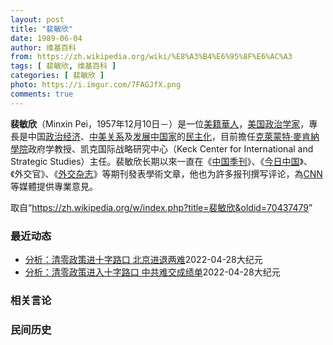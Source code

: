 ```yaml
---
layout: post
title: "裴敏欣"
date: 1989-06-04
author: 维基百科
from: https://zh.wikipedia.org/wiki/%E8%A3%B4%E6%95%8F%E6%AC%A3
tags: [ 裴敏欣, 维基百科 ]
categories: [ 裴敏欣 ]
photo: https://i.imgur.com/7FAGJfX.png
comments: true
---
```

<div class="mw-parser-output">
<p><b>裴敏欣</b>（Minxin Pei，1957年12月10日<span class="useeditintro" title="Template:BLP editintro">－</span>）是一位<a href="/wiki/%E7%BE%8E%E7%B1%8D%E8%8F%AF%E4%BA%BA" class="mw-redirect" title="美籍華人">美籍華人</a>，<a href="/wiki/%E7%BE%8E%E5%9B%BD" title="美国">美国</a><a href="/wiki/%E6%94%BF%E6%B2%BB%E5%AD%A6%E5%AE%B6" title="政治学家">政治学家</a>，專長是中国<a href="/wiki/%E6%94%BF%E6%B2%BB" title="政治">政治</a><a href="/wiki/%E7%BB%8F%E6%B5%8E" title="经济">经济</a>、<a href="/wiki/%E4%B8%AD%E7%BE%8E%E5%85%B3%E7%B3%BB" title="中美关系">中美关系</a>及<a href="/wiki/%E5%8F%91%E5%B1%95%E4%B8%AD%E5%9B%BD%E5%AE%B6" title="发展中国家">发展中国家</a>的<a href="/wiki/%E6%B0%91%E4%B8%BB%E5%8C%96" title="民主化">民主化</a>，目前擔任<a href="/wiki/%E5%85%8B%E8%90%8A%E8%92%99%E7%89%B9%C2%B7%E9%BA%A5%E8%82%AF%E7%B4%8D%E5%AD%B8%E9%99%A2" title="克萊蒙特·麥肯納學院">克萊蒙特·麥肯納學院</a>政府学教授、凯克国际战略研究中心（Keck Center for International and Strategic Studies）主任。裴敏欣长期以來一直在《<a href="/wiki/%E4%B8%AD%E5%9B%BD%E5%AD%A3%E5%88%8A" title="中国季刊">中国季刊</a>》、《<a href="/wiki/%E4%BB%8A%E6%97%A5%E4%B8%AD%E5%9B%BD" title="今日中国">今日中国</a>》、《外交官》、《<a href="/wiki/%E5%A4%96%E4%BA%A4_(%E6%9D%82%E5%BF%97)" title="外交 (杂志)">外交杂志</a>》等期刊發表學術文章，他也为許多报刊撰写评论，為<a href="/wiki/CNN" class="mw-redirect" title="CNN">CNN</a>等媒體提供專業意見。
</p>
</div><noscript><img src="//zh.wikipedia.org/wiki/Special:CentralAutoLogin/start?type=1x1" alt="" title="" width="1" height="1" style="border: none; position: absolute;"></noscript>
<div class="printfooter">取自“<a dir="ltr" href="https://zh.wikipedia.org/w/index.php?title=裴敏欣&amp;oldid=70437479">https://zh.wikipedia.org/w/index.php?title=裴敏欣&amp;oldid=70437479</a>”</div><div id="recent-news"><h3>最近动态</h3><ul><li><a href="https://nodebe4.github.io/waimei/2022-04-28/%E5%88%86%E6%9E%90-%E6%B8%85%E9%9B%B6%E6%94%BF%E7%AD%96%E8%BF%9B%E5%8D%81%E5%AD%97%E8%B7%AF%E5%8F%A3-%E5%8C%97%E4%BA%AC%E8%BF%9B%E9%80%80%E4%B8%A4%E9%9A%BE" title="分析：清零政策进十字路口 北京进退两难—— 【大纪元2022年04月29日讯】（大纪元记者林燕编译报导）美国克莱蒙特‧麦肯纳学院教授裴敏欣周四（4月28日）在《日经亚洲评论》网站刊文说，清零政策...">分析：清零政策进十字路口 北京进退两难</a><time>2022-04-28</time><a class="tag">大纪元</a></li>
<li><a href="https://nodebe4.github.io/waimei/2022-04-28/%E5%88%86%E6%9E%90-%E6%B8%85%E9%9B%B6%E6%94%BF%E7%AD%96%E8%BF%9B%E5%85%A5%E5%8D%81%E5%AD%97%E8%B7%AF%E5%8F%A3-%E4%B8%AD%E5%85%B1%E9%9A%BE%E4%BA%A4%E6%88%90%E7%BB%A9%E5%8D%95" title="分析：清零政策进入十字路口 中共难交成绩单—— 【大纪元2022年04月29日讯】（大纪元记者林燕编译报导）美国克莱蒙特‧麦肯纳学院教授裴敏欣周四（4月28日）在《日经亚洲评论》网站刊文说，清零...">分析：清零政策进入十字路口 中共难交成绩单</a><time>2022-04-28</time><a class="tag">大纪元</a></li>
</ul></div><div id="open-opinion"><h3>相关言论</h3><ul></ul></div><div id="mjls-record"><h3>民间历史</h3><ul></ul></div>